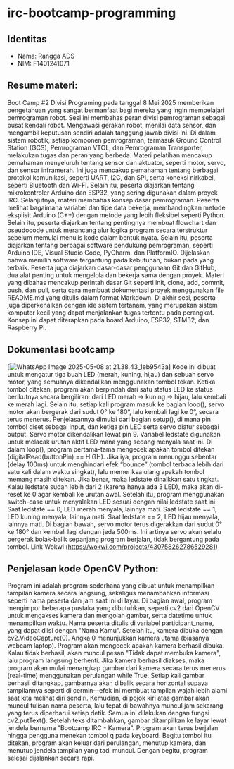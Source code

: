 # irc-bootcamp-programming
## Identitas
- Nama: Rangga ADS
- NIM: F1401241071

## Resume materi:
Boot Camp #2 Divisi Programing pada tanggal 8 Mei 2025 memberikan pengetahuan yang sangat bermanfaat bagi mereka yang ingin mempelajari pemrograman robot.  Sesi ini membahas peran divisi pemrograman sebagai pusat kendali robot.  Mengawasi gerakan robot, menilai data sensor, dan mengambil keputusan sendiri adalah tanggung jawab divisi ini.  Di dalam sistem robotik, setiap komponen pemrograman, termasuk Ground Control Station (GCS), Pemrograman VTOL, dan Pemrograman Transporter, melakukan tugas dan peran yang berbeda.  Materi pelatihan mencakup pemahaman menyeluruh tentang sensor dan aktuator, seperti motor, servo, dan sensor inframerah. Ini juga mencakup pemahaman tentang berbagai protokol komunikasi, seperti UART, I2C, dan SPI, serta koneksi nirkabel, seperti Bluetooth dan Wi-Fi.   Selain itu, peserta diajarkan tentang mikrokontroler Arduino dan ESP32, yang sering digunakan dalam proyek IRC. Selanjutnya, materi membahas konsep dasar pemrograman.  Peserta melihat bagaimana variabel dan tipe data bekerja, membandingkan metode eksplisit Arduino (C++) dengan metode yang lebih fleksibel seperti Python.  Selain itu, peserta diajarkan tentang pentingnya membuat flowchart dan pseudocode untuk merancang alur logika program secara terstruktur sebelum memulai menulis kode dalam bentuk nyata.  Selain itu, peserta diajarkan tentang berbagai software pendukung pemrograman, seperti Arduino IDE, Visual Studio Code, PyCharm, dan PlatformIO. Dijelaskan bahwa memilih software tergantung pada kebutuhan, bukan pada yang terbaik. Peserta juga diajarkan dasar-dasar penggunaan Git dan GitHub, dua alat penting untuk mengelola dan bekerja sama dengan proyek. Materi yang dibahas mencakup perintah dasar Git seperti init, clone, add, commit, push, dan pull, serta cara membuat dokumentasi proyek menggunakan file README.md yang ditulis dalam format Markdown.  Di akhir sesi, peserta juga diperkenalkan dengan ide sistem tertanam, yang merupakan sistem komputer kecil yang dapat menjalankan tugas tertentu pada perangkat. Konsep ini dapat diterapkan pada board Arduino, ESP32, STM32, dan Raspberry Pi.

## Dokumentasi bootcamp
[![WhatsApp Image 2025-05-08 at 21.38.43_1eb9543a](https://github.com/user-attachments/assets/7c24a629-fa51-4)]
Kode ini dibuat untuk mengatur tiga buah LED (merah, kuning, hijau) dan sebuah servo motor, yang semuanya dikendalikan menggunakan tombol tekan. Ketika tombol ditekan, program akan berpindah dari satu status LED ke status berikutnya secara bergiliran: dari LED merah → kuning → hijau, lalu kembali ke merah lagi. Selain itu, setiap kali program masuk ke bagian loop(), servo motor akan bergerak dari sudut 0° ke 180°, lalu kembali lagi ke 0°, secara terus menerus. Penjelasannya dimulai dari bagian setup(), di mana pin tombol diset sebagai input, dan ketiga pin LED serta servo diatur sebagai output. Servo motor dikendalikan lewat pin 9. Variabel ledstate digunakan untuk melacak urutan aktif LED mana yang sedang menyala saat ini. Di dalam loop(), program pertama-tama mengecek apakah tombol ditekan (digitalRead(buttonPin) == HIGH). Jika iya, program menunggu sebentar (delay 100ms) untuk menghindari efek “bounce” (tombol terbaca lebih dari satu kali dalam waktu singkat), lalu memeriksa ulang apakah tombol memang masih ditekan. Jika benar, maka ledstate dinaikkan satu tingkat. Kalau ledstate sudah lebih dari 2 (karena hanya ada 3 LED), maka akan di-reset ke 0 agar kembali ke urutan awal.
Setelah itu, program menggunakan switch-case untuk menyalakan LED sesuai dengan nilai ledstate saat ini:
Saat ledstate == 0, LED merah menyala, lainnya mati.
Saat ledstate == 1, LED kuning menyala, lainnya mati.
Saat ledstate == 2, LED hijau menyala, lainnya mati.
Di bagian bawah, servo motor terus digerakkan dari sudut 0° ke 180° dan kembali lagi dengan jeda 500ms. Ini artinya servo akan selalu bergerak bolak-balik sepanjang program berjalan, tidak bergantung pada tombol.
Link Wokwi (https://wokwi.com/projects/430758262786529281)

## Penjelasan kode OpenCV Python:
Program ini adalah program sederhana yang dibuat untuk menampilkan tampilan kamera secara langsung, sekaligus menambahkan informasi seperti nama peserta dan jam saat ini di layar. Di bagian awal, program mengimpor beberapa pustaka yang dibutuhkan, seperti cv2 dari OpenCV untuk mengakses kamera dan mengolah gambar, serta datetime untuk menampilkan waktu. Nama peserta ditulis di variabel participant_name, yang dapat diisi dengan "Nama Kamu". Setelah itu, kamera dibuka dengan cv2.VideoCapture(0). Angka 0 menunjukkan kamera utama (biasanya webcam laptop). Program akan mengecek apakah kamera berhasil dibuka. Kalau tidak berhasil, akan muncul pesan "Tidak dapat membuka kamera", lalu program langsung berhenti. Jika kamera berhasil diakses, maka program akan mulai menangkap gambar dari kamera secara terus menerus (real-time) menggunakan perulangan while True. Setiap kali gambar berhasil ditangkap, gambarnya akan dibalik secara horizontal supaya tampilannya seperti di cermin—efek ini membuat tampilan wajah lebih alami saat kita melihat diri sendiri. Kemudian, di pojok kiri atas gambar akan muncul tulisan nama peserta, lalu tepat di bawahnya muncul jam sekarang yang terus diperbarui setiap detik. Semua ini dilakukan dengan fungsi cv2.putText(). Setelah teks ditambahkan, gambar ditampilkan ke layar lewat jendela bernama "Bootcamp IRC - Kamera". Program akan terus berjalan hingga pengguna menekan tombol q pada keyboard. Begitu tombol itu ditekan, program akan keluar dari perulangan, menutup kamera, dan menutup jendela tampilan yang tadi muncul. Dengan begitu, program selesai dijalankan secara rapi.
